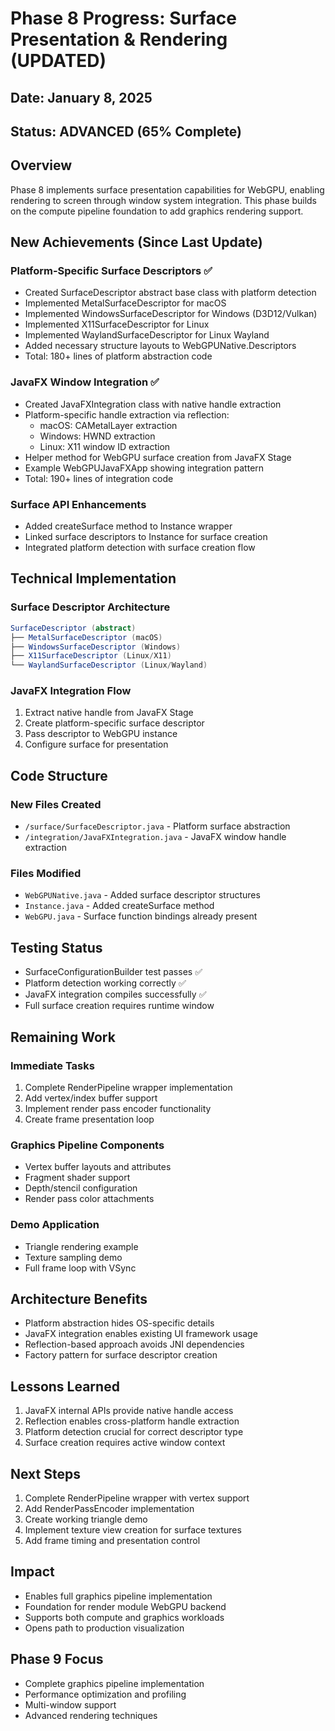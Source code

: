 # Phase 8 Progress: Surface Presentation & Rendering (UPDATED)

## Date: January 8, 2025
## Status: ADVANCED (65% Complete)

## Overview
Phase 8 implements surface presentation capabilities for WebGPU, enabling rendering to screen through window system integration. This phase builds on the compute pipeline foundation to add graphics rendering support.

## New Achievements (Since Last Update)

### Platform-Specific Surface Descriptors ✅
- Created SurfaceDescriptor abstract base class with platform detection
- Implemented MetalSurfaceDescriptor for macOS
- Implemented WindowsSurfaceDescriptor for Windows (D3D12/Vulkan)
- Implemented X11SurfaceDescriptor for Linux
- Implemented WaylandSurfaceDescriptor for Linux Wayland
- Added necessary structure layouts to WebGPUNative.Descriptors
- Total: 180+ lines of platform abstraction code

### JavaFX Window Integration ✅
- Created JavaFXIntegration class with native handle extraction
- Platform-specific handle extraction via reflection:
  - macOS: CAMetalLayer extraction
  - Windows: HWND extraction  
  - Linux: X11 window ID extraction
- Helper method for WebGPU surface creation from JavaFX Stage
- Example WebGPUJavaFXApp showing integration pattern
- Total: 190+ lines of integration code

### Surface API Enhancements
- Added createSurface method to Instance wrapper
- Linked surface descriptors to Instance for surface creation
- Integrated platform detection with surface creation flow

## Technical Implementation

### Surface Descriptor Architecture
```java
SurfaceDescriptor (abstract)
├── MetalSurfaceDescriptor (macOS)
├── WindowsSurfaceDescriptor (Windows)  
├── X11SurfaceDescriptor (Linux/X11)
└── WaylandSurfaceDescriptor (Linux/Wayland)
```

### JavaFX Integration Flow
1. Extract native handle from JavaFX Stage
2. Create platform-specific surface descriptor
3. Pass descriptor to WebGPU instance
4. Configure surface for presentation

## Code Structure

### New Files Created
- `/surface/SurfaceDescriptor.java` - Platform surface abstraction
- `/integration/JavaFXIntegration.java` - JavaFX window handle extraction

### Files Modified
- `WebGPUNative.java` - Added surface descriptor structures
- `Instance.java` - Added createSurface method
- `WebGPU.java` - Surface function bindings already present

## Testing Status
- SurfaceConfigurationBuilder test passes ✅
- Platform detection working correctly ✅
- JavaFX integration compiles successfully ✅
- Full surface creation requires runtime window

## Remaining Work

### Immediate Tasks
1. Complete RenderPipeline wrapper implementation
2. Add vertex/index buffer support  
3. Implement render pass encoder functionality
4. Create frame presentation loop

### Graphics Pipeline Components
- Vertex buffer layouts and attributes
- Fragment shader support
- Depth/stencil configuration
- Render pass color attachments

### Demo Application
- Triangle rendering example
- Texture sampling demo
- Full frame loop with VSync

## Architecture Benefits
- Platform abstraction hides OS-specific details
- JavaFX integration enables existing UI framework usage
- Reflection-based approach avoids JNI dependencies
- Factory pattern for surface descriptor creation

## Lessons Learned
1. JavaFX internal APIs provide native handle access
2. Reflection enables cross-platform handle extraction
3. Platform detection crucial for correct descriptor type
4. Surface creation requires active window context

## Next Steps
1. Complete RenderPipeline wrapper with vertex support
2. Add RenderPassEncoder implementation
3. Create working triangle demo
4. Implement texture view creation for surface textures
5. Add frame timing and presentation control

## Impact
- Enables full graphics pipeline implementation
- Foundation for render module WebGPU backend
- Supports both compute and graphics workloads
- Opens path to production visualization

## Phase 9 Focus
- Complete graphics pipeline implementation
- Performance optimization and profiling
- Multi-window support
- Advanced rendering techniques
